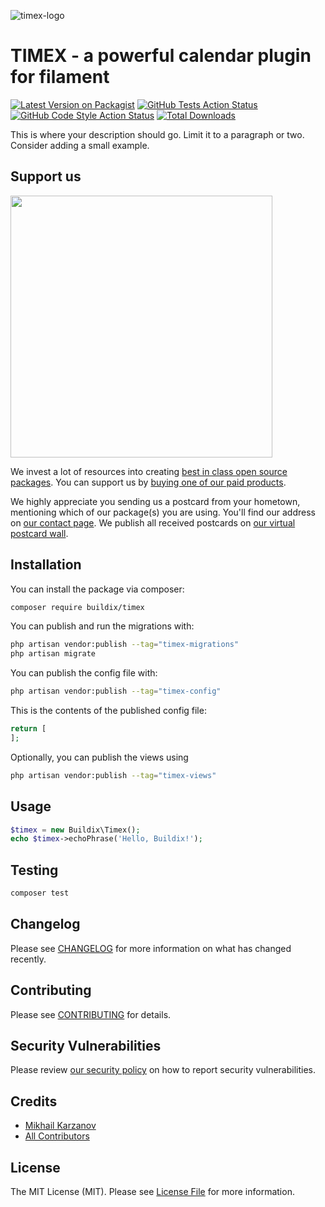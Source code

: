 ![timex-logo](https://user-images.githubusercontent.com/2136612/202689778-eb013a03-b0fa-4c0e-941c-7d999c09fd6f.jpeg)


# TIMEX - a powerful calendar plugin for filament

[![Latest Version on Packagist](https://img.shields.io/packagist/v/buildix/timex.svg?style=flat-square)](https://packagist.org/packages/buildix/timex)
[![GitHub Tests Action Status](https://img.shields.io/github/workflow/status/buildix/timex/run-tests?label=tests)](https://github.com/buildix/timex/actions?query=workflow%3Arun-tests+branch%3Amain)
[![GitHub Code Style Action Status](https://img.shields.io/github/workflow/status/buildix/timex/Fix%20PHP%20code%20style%20issues?label=code%20style)](https://github.com/buildix/timex/actions?query=workflow%3A"Fix+PHP+code+style+issues"+branch%3Amain)
[![Total Downloads](https://img.shields.io/packagist/dt/buildix/timex.svg?style=flat-square)](https://packagist.org/packages/buildix/timex)

This is where your description should go. Limit it to a paragraph or two. Consider adding a small example.

## Support us

[<img src="https://github-ads.s3.eu-central-1.amazonaws.com/Timex.jpg?t=1" width="419px" />](https://spatie.be/github-ad-click/Timex)

We invest a lot of resources into creating [best in class open source packages](https://spatie.be/open-source). You can support us by [buying one of our paid products](https://spatie.be/open-source/support-us).

We highly appreciate you sending us a postcard from your hometown, mentioning which of our package(s) you are using. You'll find our address on [our contact page](https://spatie.be/about-us). We publish all received postcards on [our virtual postcard wall](https://spatie.be/open-source/postcards).

## Installation

You can install the package via composer:

```bash
composer require buildix/timex
```

You can publish and run the migrations with:

```bash
php artisan vendor:publish --tag="timex-migrations"
php artisan migrate
```

You can publish the config file with:

```bash
php artisan vendor:publish --tag="timex-config"
```

This is the contents of the published config file:

```php
return [
];
```

Optionally, you can publish the views using

```bash
php artisan vendor:publish --tag="timex-views"
```

## Usage

```php
$timex = new Buildix\Timex();
echo $timex->echoPhrase('Hello, Buildix!');
```

## Testing

```bash
composer test
```

## Changelog

Please see [CHANGELOG](CHANGELOG.md) for more information on what has changed recently.

## Contributing

Please see [CONTRIBUTING](CONTRIBUTING.md) for details.

## Security Vulnerabilities

Please review [our security policy](../../security/policy) on how to report security vulnerabilities.

## Credits

- [Mikhail Karzanov](https://github.com/mikrosmile)
- [All Contributors](../../contributors)

## License

The MIT License (MIT). Please see [License File](LICENSE.md) for more information.
